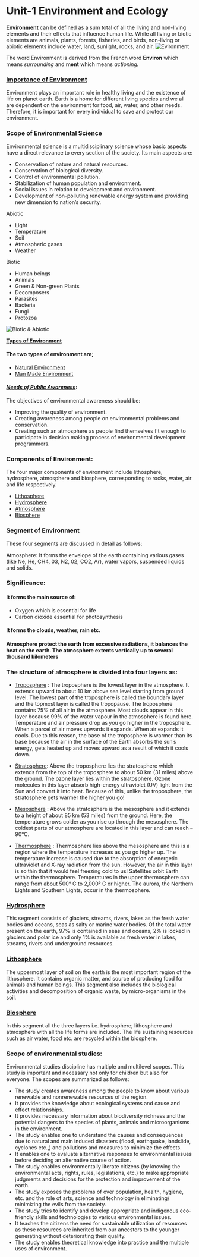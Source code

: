 # Unit-1 Environment and Ecology 
[**Environment**](https://github.com/princekunal101/academic-section/blob/main/Studies/Environment%20and%20Echology/UNIT%201/Environment.md) can be defined as a sum total of all the living and non-living elements and their effects that influence human life. While all living or biotic elements are animals, plants, forests, fisheries, and birds, non-living or abiotic elements include water, land, sunlight, rocks, and air. 
![Evironment](https://raw.githubusercontent.com/princekunal101/academic-section/main/Studies/Environment%20and%20Echology/figures/environment.jpg)

The word Environment is derived from the French word **Environ** which means *surrounding* and **ment** which means *actioning.* 

### [**Importance of Environment**](https://github.com/princekunal101/academic-section/blob/main/Studies/Environment%20and%20Echology/UNIT%201/importance_of_envnt.md)
 Environment plays an important role in healthy living and the existence of life on planet earth. Earth is a home for different living species and we all are dependent on the environment for food, air, water, and other needs. Therefore, it is important for every individual to save and protect our environment.
 ### Scope of Environmental Science
 Environmental science is a multidisciplinary science whose basic aspects have a direct relevance to every section of the society. Its main aspects are: 
- Conservation of nature and natural resources.  
- Conservation of biological diversity.  
- Control of environmental pollution.  
- Stabilization of human population and environment. 
- Social issues in relation to development and environment.  
- Development of non-polluting renewable energy system and providing new dimension to nation’s security. 
 
 
Abiotic 
- Light  
- Temperature  
- Soil  
- Atmospheric gases  
- Weather 

Biotic 
- Human beings  
- Animals  
- Green & Non-green Plants  
- Decomposers  
- Parasites  
- Bacteria  
- Fungi  
- Protozoa 

![Biotic & Abiotic](https://raw.githubusercontent.com/princekunal101/academic-section/main/Studies/Environment%20and%20Echology/figures/biotic_abiotic.jpg)


 [**Types of Environment**](https://github.com/princekunal101/academic-section/blob/main/Studies/Environment%20and%20Echology/UNIT%201/type_of_envnt.md)
 #### The two types of environment are; 
- [Natural Environment](https://github.com/princekunal101/academic-section/blob/main/Studies/Environment%20and%20Echology/UNIT%201/type_of_envnt.md) 
- [Man Made Environment](https://github.com/princekunal101/academic-section/blob/main/Studies/Environment%20and%20Echology/UNIT%201/type_of_envnt.md)

 #### [*Needs of Public Awareness*](https://github.com/princekunal101/academic-section/blob/main/Studies/Environment%20and%20Echology/UNIT%201/needs_of_pub_awrness.md):

 The objectives of environmental awareness should be: 

- Improving the quality of environment.  
- Creating awareness among people on environmental problems and conservation.  
- Creating such an atmosphere as people find themselves fit enough to participate in decision making process of environmental development programmers. 


 ### Components of Environment: 
The four major components of environment include lithosphere, hydrosphere, atmosphere and biosphere, corresponding to rocks, water, air and life respectively. 
- [Lithosphere](https://github.com/princekunal101/academic-section/blob/main/Studies/Environment%20and%20Echology/UNIT%201/lithosphare.md) 
- [Hydrosphere](https://github.com/princekunal101/academic-section/blob/main/Studies/Environment%20and%20Echology/UNIT%201/hydrosphare.md)  
- [Atmosphere](https://github.com/princekunal101/academic-section/blob/main/Studies/Environment%20and%20Echology/UNIT%201/atmosphare.md)  
- [Biosphere](https://github.com/princekunal101/academic-section/blob/main/Studies/Environment%20and%20Echology/UNIT%201/biosphare.md) 


### Segment of Environment
These four segments are discussed in detail as follows:  
 
Atmosphere: It forms the envelope of the earth containing various gases (like Ne, He, CH4, 03, N2, 02, CO2, Ar), water vapors, suspended liquids and solids. 
 
### Significance: 
####	It forms the main source of: 
- Oxygen which is essential for life 
- Carbon dioxide essential for photosynthesis 
####	It forms the clouds, weather, rain etc. 
#### Atmosphere protect the earth from excessive radiations, it balances the heat on the earth. The atmosphere extents vertically up to several thousand kilometers 
### The structure of atmosphere is divided into four layers as:  
- [Troposphere](https://github.com/princekunal101/academic-section/blob/main/Studies/Environment%20and%20Echology/UNIT%201/troposphere.md) :
The troposphere is the lowest layer in the atmosphere. It extends upward to about 10 km above sea level starting from ground level. The lowest part of the troposphere is called the boundary layer and the topmost layer is called the tropopause. The troposphere contains 75% of all air in the atmosphere. Most clouds appear in this layer because 99% of the water vapour in the atmosphere is found here. Temperature and air pressure drop as you go higher in the troposphere. When a parcel of air moves upwards it expands. When air expands it cools. Due to this reason, the base of the troposphere is warmer than its base because the air in the surface of the Earth absorbs the sun’s energy, gets heated up and moves upward as a result of which it cools down.

- [Stratosphere](https://github.com/princekunal101/academic-section/blob/main/Studies/Environment%20and%20Echology/UNIT%201/strotosphere.md): Above the troposphere lies the stratosphere which extends from the top of the troposphere to about 50 km (31 miles) above the ground. The ozone layer lies within the stratosphere. Ozone molecules in this layer absorb high-energy ultraviolet (UV) light from the Sun and convert it into heat. Because of this, unlike the troposphere, the stratosphere gets warmer the higher you go!  


- [Mesosphere](https://github.com/princekunal101/academic-section/blob/main/Studies/Environment%20and%20Echology/UNIT%201/mesosphere.md) : Above the stratosphere is the mesosphere and it extends to a height of about 85 km (53 miles) from the ground. Here, the temperature grows colder as you rise up through the mesosphere. The coldest parts of our atmosphere are located in this layer and can reach – 90°C. 
- [Thermosphere](https://github.com/princekunal101/academic-section/blob/main/Studies/Environment%20and%20Echology/UNIT%201/thermosphere.md) : Thermosphere lies above the mesosphere and this is a region where the temperature increases as you go higher up. The temperature increase is caused due to the absorption of energetic ultraviolet and X-ray radiation from the sun. However, the air in this layer is so thin that it would feel freezing cold to us! Satellites orbit Earth within the thermosphere. Temperatures in the upper thermosphere can range from about 500° C to 2,000° C or higher. The aurora, the Northern Lights and Southern Lights, occur in the thermosphere. 

### [Hydrosphere](https://github.com/princekunal101/academic-section/blob/main/Studies/Environment%20and%20Echology/UNIT%201/hydrosphare.md)
 This segment consists of glaciers, streams, rivers, lakes as the fresh water bodies and oceans, seas as salty or marine water bodies. Of the total water present on the earth, 97% is contained in seas and oceans, 2% is locked in glaciers and polar ice and only 1% is available as fresh water in lakes, streams, rivers and underground resources. 
### [Lithosphere](https://github.com/princekunal101/academic-section/blob/main/Studies/Environment%20and%20Echology/UNIT%201/lithosphare.md)
 The uppermost layer of soil on the earth is the most important region of the lithosphere. It contains organic matter, and source of producing food for animals and human beings. This segment also includes the biological activities and decomposition of organic waste, by micro-organisms in the soil.

### [Biosphere](https://github.com/princekunal101/academic-section/blob/main/Studies/Environment%20and%20Echology/UNIT%201/biosphare.md) 
In this segment all the three layers i.e. hydrosphere; lithosphere and atmosphere with all the life forms are included. The life sustaining resources such as air water, food etc. are recycled within the biosphere. 
 
### Scope of environmental studies:
  Environmental studies discipline has multiple and multilevel scopes. This study is important and necessary not only for children but also for everyone. The scopes are summarized as follows:  
- The study creates awareness among the people to know about various renewable and nonrenewable resources of the region.  
- It provides the knowledge about ecological systems and cause and effect relationships.  
- It provides necessary information about biodiversity richness and the potential dangers to the species of plants, animals and microorganisms in the environment.  
- The study enables one to understand the causes and consequences due to natural and main induced disasters (flood, earthquake, landslide, cyclones etc.,) and pollutions and measures to minimize the effects.  
- It enables one to evaluate alternative responses to environmental issues before deciding an alternative course of action.  
- The study enables environmentally literate citizens (by knowing the environmental acts, rights, rules, legislations, etc.) 
to make appropriate judgments and decisions for the protection and improvement of the earth.  
- The study exposes the problems of over population, health, hygiene, etc. and the role of arts, science and technology in eliminating/ minimizing the evils from the society.  
- The study tries to identify and develop appropriate and indigenous eco-friendly skills and technologies to various environmental issues.  
- It teaches the citizens the need for sustainable utilization of resources as these resources are inherited from our ancestors to the younger generating without deteriorating their quality.  
- The study enables theoretical knowledge into practice and the multiple uses of environment. 
 
